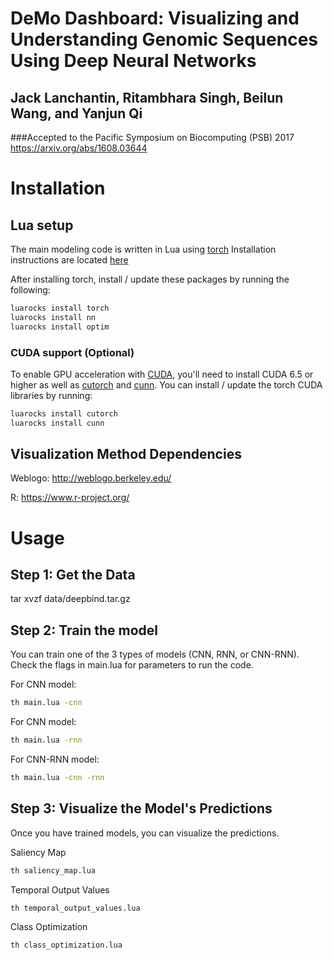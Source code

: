 # DeMo Dashboard: Visualizing and Understanding Genomic Sequences Using Deep Neural Networks
## Jack Lanchantin, Ritambhara Singh, Beilun Wang, and Yanjun Qi
###Accepted to the Pacific Symposium on Biocomputing (PSB) 2017
https://arxiv.org/abs/1608.03644


# Installation


## Lua setup
The main modeling code is written in Lua using [torch](http://torch.ch)
Installation instructions are located [here](http://torch.ch/docs/getting-started.html#_)

After installing torch, install / update these packages by running the following:

```bash
luarocks install torch
luarocks install nn
luarocks install optim
```

### CUDA support (Optional)
To enable GPU acceleration with [CUDA](https://developer.nvidia.com/cuda-downloads), you'll need to install CUDA 6.5 or higher as well as [cutorch](https://github.com/torch/cutorch) and [cunn](https://github.com/torch/cunn). You can install / update the torch CUDA libraries by running:

```bash
luarocks install cutorch
luarocks install cunn
```

## Visualization Method Dependencies

Weblogo: http://weblogo.berkeley.edu/

R: https://www.r-project.org/


# Usage


## Step 1: Get the Data
tar xvzf data/deepbind.tar.gz


## Step 2: Train the model
You can train one of the 3 types of models (CNN, RNN, or CNN-RNN). Check the flags in main.lua for parameters to run the code.

For CNN model:
```bash
th main.lua -cnn
```

For CNN model:
```bash
th main.lua -rnn
```

For CNN-RNN model:
```bash
th main.lua -cnn -rnn
```

## Step 3: Visualize the Model's Predictions
Once you have trained models, you can visualize the predictions. 


Saliency Map
```bash
th saliency_map.lua
```

Temporal Output Values
```bash
th temporal_output_values.lua
```

Class Optimization
```bash
th class_optimization.lua
```



